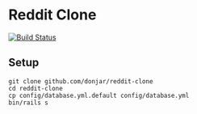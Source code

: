 # Reddit Clone
[![Build Status](https://travis-ci.org/donjar/reddit-clone.svg?branch=master)](https://travis-ci.org/donjar/reddit-clone)

## Setup
```
git clone github.com/donjar/reddit-clone
cd reddit-clone
cp config/database.yml.default config/database.yml
bin/rails s
```
